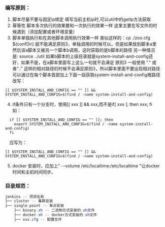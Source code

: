 ### 编写原则：

1. 脚本尽量不要与固定ip绑定
   填写当前主机ip时,可以util中的getIp方法获取
2. 幂等性 脚本多次执行的效果要和一次执行的效果一样
   这里主要在写文件的时候遇到（添加配置或者环境变量）
3. 脚本单独执行和在其他脚本调用执行效果一样
   类似这样的：cp ./zoo.cfg ${confDir}
   就不能满足原则3，单独调用的时候可以，但是如果放到脚本a里然后该a脚本又被另一个脚本b调用，这时获取的是b脚本的路径
   另一种情况是: source ../util
   如果b脚本的上级目录就是system-install-and-config还好，如果不是，在a脚本里面写上这么一句就不会满足
   原则3
   一般使用 "." 或者".." 这样的相对路径的时候不会满足原则3，所以脚本里面不要出现相对路径 
   可以通过在每个脚本首部加上下面一段获取system-install-and-config根路径改写：

``` shell
[[ $SYSTEM_INSTALL_AND_CONFIG == "" ]] && SYSTEM_INSTALL_AND_CONFIG=$(find / -name system-install-and-config)
```

4. if条件只有一个分支时，使用[[ xxx ]] && xxx,而不是if[ xxx ]; then xxx; fi 如：

```shell
  if [[ $SYSTEM_INSTALL_AND_CONFIG == "" ]]; then
    export SYSTEM_INSTALL_AND_CONFIG=$(find / -name system-install-and-config)
  fi
```

　应写为：

```shell
[[ $SYSTEM_INSTALL_AND_CONFIG == "" ]] && SYSTEM_INSTALL_AND_CONFIG=$(find / -name system-install-and-config)
```
5. docker 安装时，应加上" --volume /etc/localtime:/etc/localtime "让docker时间和主机时间同步。

### 目录规范：

```java
jenkins -- 项目名称
├── cluster -- 集群安装
├── single-point -- 单点安装
    ├── binary.sh -- 二进制方式安装的.sh文件
    ├── docker.sh -- docker方式安装的.sh文件
    ├── xxx.cfg -- 配置文件
```

